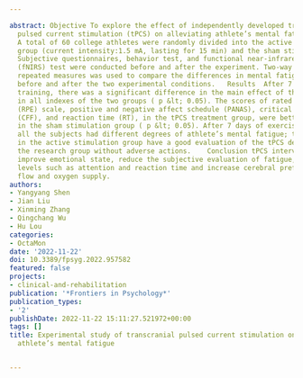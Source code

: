 ---
abstract: Objective To explore the effect of independently developed transcranial
  pulsed current stimulation (tPCS) on alleviating athlete’s mental fatigue.   Methods
  A total of 60 college athletes were randomly divided into the active stimulation
  group (current intensity:1.5 mA, lasting for 15 min) and the sham stimulation group.
  Subjective questionnaires, behavior test, and functional near-infrared spectroscopy
  (fNIRS) test were conducted before and after the experiment. Two-way ANOVA with
  repeated measures was used to compare the differences in mental fatigue indexes
  before and after the two experimental conditions.   Results  After 7 days of exercise
  training, there was a significant difference in the main effect of the time factor
  in all indexes of the two groups ( p &lt; 0.05). The scores of rated perceived exertion
  (RPE) scale, positive and negative affect schedule (PANAS), critical flicker frequency
  (CFF), and reaction time (RT), in the tPCS treatment group, were better than those
  in the sham stimulation group ( p &lt; 0.05). After 7 days of exercise training,
  all the subjects had different degrees of athlete’s mental fatigue; the subjects
  in the active stimulation group have a good evaluation of the tPCS developed by
  the research group without adverse actions.    Conclusion tPCS intervention can
  improve emotional state, reduce the subjective evaluation of fatigue, improve behavioral
  levels such as attention and reaction time and increase cerebral prefrontal blood
  flow and oxygen supply.
authors:
- Yangyang Shen
- Jian Liu
- Xinming Zhang
- Qingchang Wu
- Hu Lou
categories:
- OctaMon
date: '2022-11-22'
doi: 10.3389/fpsyg.2022.957582
featured: false
projects:
- clinical-and-rehabilitation
publication: '*Frontiers in Psychology*'
publication_types:
- '2'
publishDate: 2022-11-22 15:11:27.521972+00:00
tags: []
title: Experimental study of transcranial pulsed current stimulation on relieving
  athlete’s mental fatigue

---
